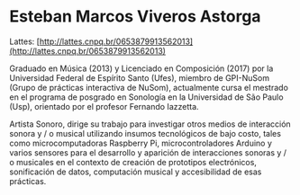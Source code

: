 # Esteban Marcos Viveros Astorga

Lattes: [http://lattes.cnpq.br/0653879913562013](http://lattes.cnpq.br/0653879913562013)
  

Graduado en Música (2013) y Licenciado en Composición (2017) por la Universidad Federal de Espírito Santo (Ufes), miembro de GPI-NuSom (Grupo de prácticas interactiva de NuSom), actualmente cursa el mestrado en el programa de posgrado en Sonología en la Universidad de São Paulo (Usp), orientado por el profesor Fernando Iazzetta.

Artista Sonoro, dirige su trabajo para investigar otros medios de interacción sonora y / o musical utilizando insumos tecnológicos de bajo costo, tales como microcomputadoras Raspberry Pi, microcontroladores Arduino y varios sensores para el desarrollo y aparición de interacciones sonoras y / o musicales en el contexto de creación de prototipos electrónicos, sonificación de datos, computación musical y accesibilidad de esas prácticas.